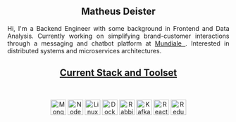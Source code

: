 <div align="center">
<!--Would like to apologize to my IDE, but note that github markdown does not support styles, html will have to make do-->
<h2> Matheus Deister </h3>

<p align="justify">Hi, I'm a Backend Engineer with some background in Frontend and Data Analysis. Currently working on simplifying brand-customer interactions through a messaging
  and chatbot platform at <a href="https://www.mundiale.com.br/"> Mundiale </a>. Interested in distributed systems and microservices architectures.</p>

<u><h2 align="center"> Current Stack and Toolset</h2> </u>
<br>
<!--FIXME: update fork of stack icons with better mongodb svgs-->
<div align="center">
<img alt="MongoDb" height="35" width="35" src="https://www.flamingoajans.com/assets/vendors/devicon/icons/mongodb/mongodb-plain-wordmark.svg">
<img alt="NodeJS" height="35" width="35" src="https://raw.githubusercontent.com/deistermatheus/stack-icons/master/logos/nodejs-icon.svg">
<img alt="Linux" height="35" width="35" src="https://raw.githubusercontent.com/deistermatheus/stack-icons/master/logos/terminal.svg">
<img alt="Docker" height="35" width="35" src="https://raw.githubusercontent.com/deistermatheus/stack-icons/master/logos/docker-icon.svg">
<img alt="RabbitMQ" height="35" width="35" src="https://raw.githubusercontent.com/deistermatheus/stack-icons/master/logos/rabbitmq.svg">
<img alt="Kafka" height="35" width="35" src="https://raw.githubusercontent.com/deistermatheus/stack-icons/master/logos/kafka-icon.svg">
<img alt="React" height="35" width="35" src="https://raw.githubusercontent.com/deistermatheus/stack-icons/master/logos/react.svg">
<img alt="Redux" height="35" width="35" src="https://raw.githubusercontent.com/deistermatheus/stack-icons/master/logos/redux.svg">
  
<br>
<br>
<br>

</div>


